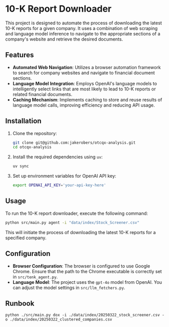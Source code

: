 # 10-K Report Downloader

This project is designed to automate the process of downloading the latest
10-K reports for a given company. It uses a combination of web scraping and
language model inference to navigate to the appropriate sections of a
company's website and retrieve the desired documents.

## Features

- **Automated Web Navigation**: Utilizes a browser automation framework to
  search for company websites and navigate to financial document sections.
- **Language Model Integration**: Employs OpenAI's language models to
  intelligently select links that are most likely to lead to 10-K reports
  or related financial documents.
- **Caching Mechanism**: Implements caching to store and reuse results of
  language model calls, improving efficiency and reducing API usage.

## Installation

1. Clone the repository:
   ```bash
   git clone git@github.com:jakerobers/otcqx-analysis.git
   cd otcqx-analysis
   ```

2. Install the required dependencies using `uv`:
   ```bash
   uv sync
   ```

3. Set up environment variables for OpenAI API key:
   ```bash
   export OPENAI_API_KEY='your-api-key-here'
   ```

## Usage

To run the 10-K report downloader, execute the following command:

```bash
python src/main.py agent -i "data/index/Stock_Screener.csv"
```

This will initiate the process of downloading the latest 10-K reports for a specified company.

## Configuration

- **Browser Configuration**: The browser is configured to use Google
  Chrome. Ensure that the path to the Chrome executable is correctly set in
  `src/tenk_agent.py`.
- **Language Model**: The project uses the `gpt-4o` model from OpenAI. You
  can adjust the model settings in `src/llm_fetchers.py`.

## Runbook


```
python ./src/main.py dox -i ./data/index/20250322_stock_screener.csv -o ./data/index/20250322_clustered_companies.csv
```

